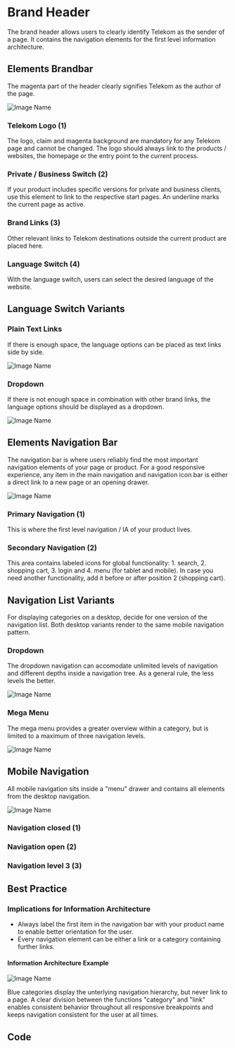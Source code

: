 # Brand Header

The brand header allows users to clearly identify Telekom as the sender of a page. It contains the navigation elements for the first level information architecture.

## Elements Brandbar

The magenta part of the header clearly signifies Telekom as the author of the page.

![Image Name](/assets/3_components/brand-header/image-20200811082021036.png)

### Telekom Logo (1)

The logo, claim and magenta background are mandatory for any Telekom page and cannot be changed. The logo should always link to the products / websites, the homepage or the entry point to the current process.

### Private / Business Switch (2)

If your product includes specific versions for private and business clients, use this element to link to the respective start pages. An underline marks the current page as active.

### Brand Links (3)

Other relevant links to Telekom destinations outside the current product are placed here.

### Language Switch (4)

With the language switch, users can select the desired language of the website.

## Language Switch Variants

### Plain Text Links

If there is enough space, the language options can be placed as text links side by side.

![Image Name](/assets/3_components/brand-header/image-20200811082039192.png)

### Dropdown

If there is not enough space in combination with other brand links, the language options should be displayed as a dropdown.

![Image Name](/assets/3_components/brand-header/image-20200811082047665.png)

## Elements Navigation Bar

The navigation bar is where users reliably find the most important navigation elements of your page or product. For a good responsive experience, any item in the main navigation and navigation icon bar is either a direct link to a new page or an opening drawer.

![Image Name](/assets/3_components/brand-header/image-20200811082030566.png)

### Primary Navigation (1)

This is where the first level navigation / IA of your product lives.

### Secondary Navigation (2)

This area contains labeled icons for global functionality: 1. search, 2. shopping cart, 3. login and 4. menu (for tablet and mobile). In case you need another functionality, add it before or after position 2 (shopping cart).

## Navigation List Variants

For displaying categories on a desktop, decide for one version of the navigation list. Both desktop variants render to the same mobile navigation pattern.

### Dropdown

The dropdown navigation can accomodate unlimited levels of navigation and different depths inside a navigation tree. As a general rule, the less levels the better.

![Image Name](/assets/3_components/brand-header/image-20200812092555483.png)

### Mega Menu

The mega menu provides a greater overview within a category, but is limited to a maximum of three navigation levels.

![Image Name](/assets/3_components/brand-header/image-20200812092624078.png)

## Mobile Navigation

All mobile navigation sits inside a "menu" drawer and contains all elements from the desktop navigation.

![Image Name](/assets/3_components/brand-header/image-20200812202436134.png)

### Navigation closed (1)
### Navigation open (2)
### Navigation level 3 (3)

## Best Practice

### Implications for Information Architecture

- Always label the first item in the navigation bar with your product name to enable better orientation for the user.
- Every navigation element can be either a link or a category containing further links.

#### Information Architecture Example

![Image Name](/assets/3_components/brand-header/image-20200812204237441.png)

Blue categories display the unterlying navigation hierarchy, but never link to a page. A clear division between the functions "category" and "link" enables consistent behavior throughout all responsive breakpoints and keeps navigation consistent for the user at all times.

## Code

